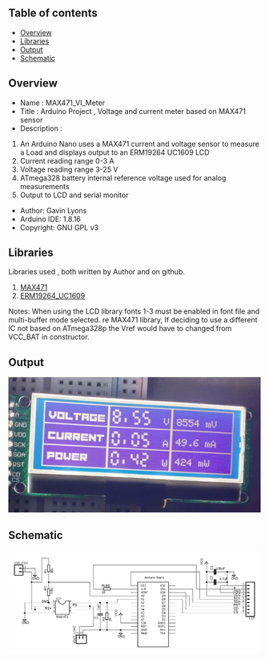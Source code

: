 

Table of contents
---------------------------

  * [Overview](#overview)
  * [Libraries](#libraries)
  * [Output](#output)
  * [Schematic](#schematic)
  
Overview
--------------------
* Name : MAX471_VI_Meter
* Title : Arduino Project , Voltage and current meter based on MAX471 sensor 
* Description : 

1. An Arduino Nano uses a MAX471 current and voltage sensor to measure a Load
and displays output to an ERM19264  UC1609 LCD
2. Current reading  range  0-3 A 
3. Voltage reading  range 3-25 V
4. ATmega328 battery internal reference voltage used for analog measurements
5. Output to LCD and  serial monitor

* Author: Gavin Lyons
* Arduino IDE: 1.8.16
* Copyright: GNU GPL v3

Libraries
------------------------

Libraries used , both written by Author and on github.

1. [MAX471](https://github.com/gavinlyonsrepo/MAX471)
2. [ERM19264_UC1609]( https://github.com/gavinlyonsrepo/ERM19264_UC1609)

Notes:
When using the LCD library fonts 1-3 must be enabled in font file and multi-buffer mode
selected. re MAX471 library, If deciding to use a different IC not based on ATmega328p  the Vref would have to changed from VCC_BAT in constructor.


Output
--------------------------

![o](https://github.com/gavinlyonsrepo/MAX471_PVI_METER/blob/main/extras/image/output.jpg)

Schematic
-------------------------------

![s](https://github.com/gavinlyonsrepo/MAX471_PVI_METER/blob/main/extras/image/sch.png)
